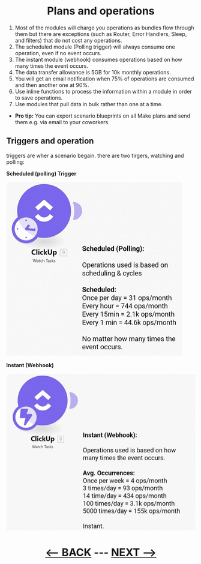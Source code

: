<div align="center">

# Plans and operations 
</div>


1. Most of the modules will charge you operations as bundles flow through them but there are exceptions (such as Router, Error Handlers, Sleep, and filters) that do not cost any operations.
2. The scheduled module (Polling trigger) will always consume one operation, even if no event occurs.
3. The instant module (webhook) consumes operations based on how many times the event occurs.
4. The data transfer allowance is 5GB for 10k monthly operations.
5. You will get an email notification when 75% of operations are consumed and then another one at 90%.
6. Use inline functions to process the information within a module in order to save operations.
7. Use modules that pull data in bulk rather than one at a time.

* __Pro tip:__ You can export scenario blueprints on all Make plans and send them e.g. via email to your coworkers.

## Triggers and operation

triggers are wher a scenario begain. there are two tirgers, watching and polling:

__Scheduled (polling) Trigger__

![Polling](pic/pullingoperation.gif)

__Instant (Webhook)__

![Webhook](pic/watchoperation.gif)

<div align="center">

# [<-- BACK](troubleshooting.md) --- [NEXT -->]()
</div>
